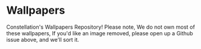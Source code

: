 # Wallpapers
Constellation's Wallpapers Repository!
Please note, We do not own most of these wallpapers, If you'd like an image removed, please open up a Github issue above, and we'll sort it.
